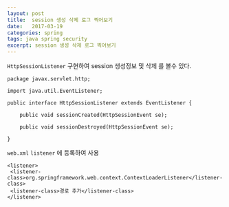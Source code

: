 ```yaml
---
layout: post
title:  session 생성 삭제 로그 찍어보기
date:   2017-03-19
categories: spring
tags: java spring security
excerpt: session 생성 삭제 로그 찍어보기
---
```


`HttpSessionListener` 구현하여 session 생성정보 및 삭제 를 볼수 있다.

```
package javax.servlet.http;

import java.util.EventListener;

public interface HttpSessionListener extends EventListener {

    public void sessionCreated(HttpSessionEvent se);
    
    public void sessionDestroyed(HttpSessionEvent se);
    
}
```

`web.xml` `listener` 에 등록하여 사용
```
<listener>
 <listener-class>org.springframework.web.context.ContextLoaderListener</listener-class>
 <listener-class>경로 추가</listener-class>
</listener>
```
